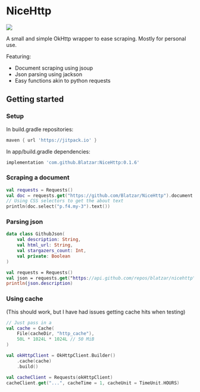 # NiceHttp

[![](https://jitpack.io/v/Blatzar/NiceHttp.svg)](https://jitpack.io/#Blatzar/NiceHttp)

A small and simple OkHttp wrapper to ease scraping. Mostly for personal use.

Featuring:

- Document scraping using jsoup
- Json parsing using jackson
- Easy functions akin to python requests

## Getting started

### Setup

In build.gradle repositories:
```groovy
maven { url 'https://jitpack.io' }
```
In app/build.gradle dependencies:
```groovy
implementation 'com.github.Blatzar:NiceHttp:0.1.6'
```

### Scraping a document

```kotlin
val requests = Requests()
val doc = requests.get("https://github.com/Blatzar/NiceHttp").document
// Using CSS selectors to get the about text
println(doc.select("p.f4.my-3").text())
```

### Parsing json

```kotlin
data class GithubJson(
    val description: String,
    val html_url: String,
    val stargazers_count: Int,
    val private: Boolean
)

val requests = Requests()
val json = requests.get("https://api.github.com/repos/blatzar/nicehttp").parsed<GithubJson>()
println(json.description)
```

### Using cache

(This should work, but I have had issues getting cache hits when testing)

```kotlin
// Just pass in a 
val cache = Cache(
    File(cacheDir, "http_cache"),
    50L * 1024L * 1024L // 50 MiB
)

val okHttpClient = OkHttpClient.Builder()
    .cache(cache)
    .build()

val cacheClient = Requests(okHttpClient)
cacheClient.get("...", cacheTime = 1, cacheUnit = TimeUnit.HOURS)
```
